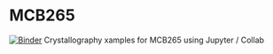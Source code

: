 # MCB265
[![Binder](https://mybinder.org/badge_logo.svg)](https://mybinder.org/v2/gh/kmdalton/mcb265)
Crystallography xamples for MCB265 using Jupyter / Collab
